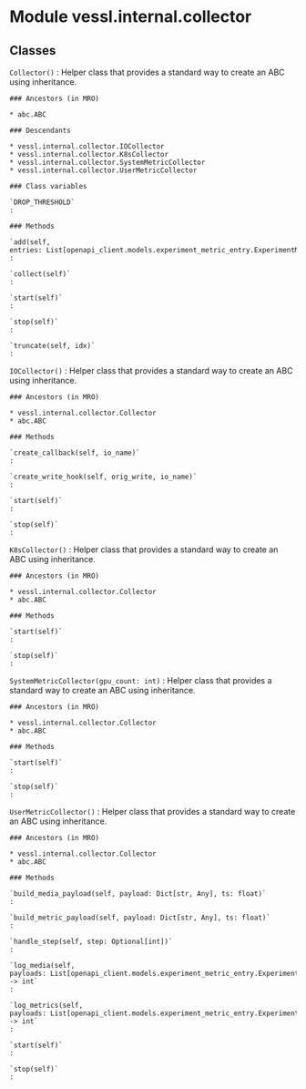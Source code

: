 Module vessl.internal.collector
===============================

Classes
-------

`Collector()`
:   Helper class that provides a standard way to create an ABC using
    inheritance.

    ### Ancestors (in MRO)

    * abc.ABC

    ### Descendants

    * vessl.internal.collector.IOCollector
    * vessl.internal.collector.K8sCollector
    * vessl.internal.collector.SystemMetricCollector
    * vessl.internal.collector.UserMetricCollector

    ### Class variables

    `DROP_THRESHOLD`
    :

    ### Methods

    `add(self, entries: List[openapi_client.models.experiment_metric_entry.ExperimentMetricEntry])`
    :

    `collect(self)`
    :

    `start(self)`
    :

    `stop(self)`
    :

    `truncate(self, idx)`
    :

`IOCollector()`
:   Helper class that provides a standard way to create an ABC using
    inheritance.

    ### Ancestors (in MRO)

    * vessl.internal.collector.Collector
    * abc.ABC

    ### Methods

    `create_callback(self, io_name)`
    :

    `create_write_hook(self, orig_write, io_name)`
    :

    `start(self)`
    :

    `stop(self)`
    :

`K8sCollector()`
:   Helper class that provides a standard way to create an ABC using
    inheritance.

    ### Ancestors (in MRO)

    * vessl.internal.collector.Collector
    * abc.ABC

    ### Methods

    `start(self)`
    :

    `stop(self)`
    :

`SystemMetricCollector(gpu_count: int)`
:   Helper class that provides a standard way to create an ABC using
    inheritance.

    ### Ancestors (in MRO)

    * vessl.internal.collector.Collector
    * abc.ABC

    ### Methods

    `start(self)`
    :

    `stop(self)`
    :

`UserMetricCollector()`
:   Helper class that provides a standard way to create an ABC using
    inheritance.

    ### Ancestors (in MRO)

    * vessl.internal.collector.Collector
    * abc.ABC

    ### Methods

    `build_media_payload(self, payload: Dict[str, Any], ts: float)`
    :

    `build_metric_payload(self, payload: Dict[str, Any], ts: float)`
    :

    `handle_step(self, step: Optional[int])`
    :

    `log_media(self, payloads: List[openapi_client.models.experiment_metric_entry.ExperimentMetricEntry]) ‑> int`
    :

    `log_metrics(self, payloads: List[openapi_client.models.experiment_metric_entry.ExperimentMetricEntry]) ‑> int`
    :

    `start(self)`
    :

    `stop(self)`
    :